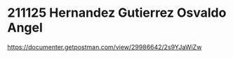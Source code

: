 # 211125 Hernandez Gutierrez Osvaldo Angel
https://documenter.getpostman.com/view/29986642/2s9YJaWiZw

